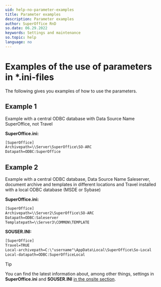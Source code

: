 ```yaml
---
uid: help-no-parameter-examples
title: Parameter examples
description: Parameter examples
author: SuperOffice RnD
so.date: 06.29.2022
keywords: Settings and maintenance
so.topic: help
language: no
---
```


# Examples of the use of parameters in *.ini-files

The following gives you examples of how to use the parameters.

## Example 1

Example with a central ODBC database with Data Source Name SuperOffice, not Travel

**SuperOffice.ini:**

```txt
[SuperOffice]
Archivepath=\\Server\SuperOffice\SO-ARC
Datapath=ODBC:SuperOffice
```

## Example 2

Example with a central ODBC database, Data Source Name Saleserver, document archive and templates in different locations and Travel installed with a local ODBC database (MSDE or Sybase)

**SuperOffice.ini:**

```txt
[SuperOffice]
Archivepath=\\Server2\SuperOffice\SO-ARC
Datapath=ODBC:Saleserver
Templatepath=\\Server3\COMMON\TEMPLATE 
```

**SOUSER.INI:**

```txt
[SuperOffice]
Travel=TRUE
Local-archivepath=C:\"username"\AppData\Local\SuperOffice\So-Local
Local-datapath=ODBC:SuperOfficeLocal
```

> [!TIP]
> You can find the latest information about, among other things, settings in **SuperOffice.ini** and **SOUSER.INI** [in the onsite section][1].

<!-- Referenced links -->
[1]: ../../../travel/index.md

<!-- Referenced images -->

